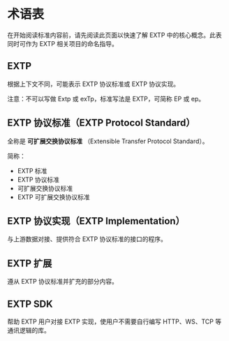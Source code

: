 # 术语表

在开始阅读标准内容前，请先阅读此页面以快速了解 EXTP 中的核心概念。此表同时可作为 EXTP 相关项目的命名指导。

## EXTP

根据上下文不同，可能表示 EXTP 协议标准或 EXTP 协议实现。

注意：不可以写做 Extp 或 exTp，标准写法是 EXTP，可简称 EP 或 ep。

## EXTP 协议标准（EXTP Protocol Standard）

全称是 **可扩展交换协议标准** （Extensible Transfer Protocol Standard）。

简称：

- EXTP 标准
- EXTP 协议标准
- 可扩展交换协议标准
- EXTP 可扩展交换协议标准

## EXTP 协议实现（EXTP Implementation）

与上游数据对接、提供符合 EXTP 协议标准的接口的程序。

## EXTP 扩展

遵从 EXTP 协议标准并扩充的部分内容。

## EXTP SDK

帮助 EXTP 用户对接 EXTP 实现，使用户不需要自行编写 HTTP、WS、TCP 等通讯逻辑的库。